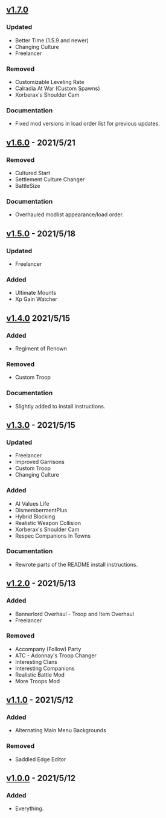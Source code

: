 ## [v1.7.0]
[v1.7.0]: https://github.com/ButAScratch/BannerlordModlists/compare/v1.6.0...v1.7.0

### Updated

- Better Time (1.5.9 and newer)
- Changing Culture
- Freelancer

### Removed

- Customizable Leveling Rate
- Calradia At War (Custom Spawns)
- Xorberax's Shoulder Cam

### Documentation

- Fixed mod versions in load order list for previous updates.

## [v1.6.0] - 2021/5/21
[v1.6.0]: https://github.com/ButAScratch/BannerlordModlists/compare/v1.5.0...v1.6.0

### Removed

- Cultured Start
- Settlement Culture Changer
- BattleSize

### Documentation

- Overhauled modlist appearance/load order.

## [v1.5.0] - 2021/5/18
[v1.5.0]: https://github.com/ButAScratch/BannerlordModlists/compare/v1.4.0...v1.5.0

### Updated

- Freelancer

### Added

- Ultimate Mounts
- Xp Gain Watcher

## [v1.4.0] 2021/5/15
[v1.4.0]: https://github.com/ButAScratch/BannerlordModlists/compare/v1.3.0...v1.4.0

### Added

- Regiment of Renown

### Removed

- Custom Troop

### Documentation

- Slightly added to install instructions.

## [v1.3.0] - 2021/5/15
[v1.3.0]: https://github.com/ButAScratch/BannerlordModlists/compare/v1.2.0...v1.3.0

### Updated

- Freelancer
- Improved Garrisons
- Custom Troop
- Changing Culture

### Added 

- AI Values Life
- DismembermentPlus
- Hybrid Blocking
- Realistic Weapon Collision
- Xorberax's Shoulder Cam
- Respec Companions In Towns

### Documentation

- Rewrote parts of the README install instructions.

## [v1.2.0] - 2021/5/13
[v1.2.0]: https://github.com/ButAScratch/BannerlordModlists/compare/v1.1.0...v1.2.0

### Added

- Bannerlord Overhaul - Troop and Item Overhaul
- Freelancer

### Removed

- Accompany (Follow) Party
- ATC - Adonnay's Troop Changer
- Interesting Clans
- Interesting Companions
- Realistic Battle Mod
- More Troops Mod

## [v1.1.0] - 2021/5/12
[v1.1.0]: https://github.com/ButAScratch/BannerlordModlists/compare/v1.0.0...v1.1.0

### Added

- Alternating Main Menu Backgrounds

### Removed

- Saddled Edge Editor

## [v1.0.0] - 2021/5/12
[v1.0.0]: https://github.com/ButAScratch/BannerlordModlists/commit/1301219167a5d034cd8f273afaccacb887ac3d96

### Added

- Everything.